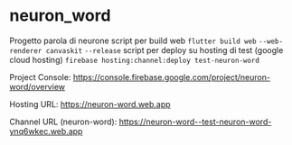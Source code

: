 # neuron_word

Progetto parola di neurone
script per build web ```flutter build web``` ```--web-renderer canvaskit``` ```--release```
script per deploy su hosting di test (google cloud hosting) ```firebase hosting:channel:deploy test-neuron-word```

Project Console: https://console.firebase.google.com/project/neuron-word/overview

Hosting URL: https://neuron-word.web.app

Channel URL (neuron-word): https://neuron-word--test-neuron-word-ynq6wkec.web.app 

